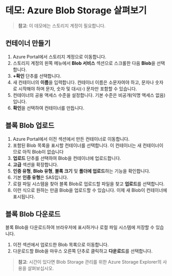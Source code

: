 # 데모: Azure Blob Storage 살펴보기

>**참고**: 이 데모에는 스토리지 계정이 필요합니다.

## 컨테이너 만들기

1. Azure Portal에서 스토리지 계정으로 이동합니다.
2. 스토리지 계정의 왼쪽 메뉴에서 **Blob 서비스** 섹션으로 스크롤한 다음 **Blob**을 선택합니다.
3. **+확인** 단추를 선택합니다.
4. 새 컨테이너의 **이름**을 입력합니다. 컨테이너 이름은 소문자여야 하고, 문자나 숫자로 시작해야 하며 문자, 숫자 및 대시(-) 문자만 포함할 수 있습니다. 
5. 컨테이너의 공용 액세스 수준을 설정합니다. 기본 수준은 비공개(익명 액세스 없음)입니다.
6. **확인**을 선택하여 컨테이너를 만듭니다.

## 블록 Blob 업로드

1. Azure Portal에서 이전 섹션에서 만든 컨테이너로 이동합니다.
2. 포함된 Blob 목록을 표시할 컨테이너를 선택합니다. 이 컨테이너는 새 컨테이너이므로 아직 Blob이 없습니다
3. **업로드** 단추를 선택하여 Blob을 컨테이너에 업로드합니다.
4. **고급** 섹션을 확장합니다.
5. **인증 유형**, **Blob 유형**, **블록 크기** 및 **폴더에 업로드**하는 기능을 확인합니다.
6. 기본 **인증 유형**은 SAS입니다.
4. 로컬 파일 시스템을 찾아 블록 Blob로 업로드할 파일을 찾고 **업로드**를 선택합니다.
5. 이런 식으로 원하는 만큼 Blob을 업로드할 수 있습니다. 이제 새 Blob이 컨테이너에 표시됩니다.

## 블록 Blob 다운로드

블록 Blob을 다운로드하여 브라우저에 표시하거나 로컬 파일 시스템에 저장할 수 있습니다. 

1. 이전 섹션에서 업로드한 Blob 목록으로 이동합니다.
2. 다운로드할 Blob을 마우스 오른쪽 단추로 클릭하고 **다운로드**를 선택합니다.

>**참고**: 시간이 있다면 Blob Storage 관리를 위한 Azure Storage Explorer의 사용을 살펴보십시오. 
